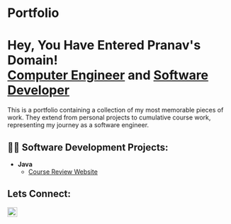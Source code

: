 # Portfolio
<h1>Hey, You Have Entered Pranav's Domain! <br/><a href="www.linkedin.com/in/pranav-ramkumar-30237322b">Computer Engineer</a> and <a href="https://github.com/Pranie63/Portfolio">Software Developer</a></h1>
This is a portfolio containing a collection of my most memorable pieces of work. They extend from personal projects to cumulative course work, representing my journey as a software engineer.

<h2>👨‍💻 Software Development Projects:</h2>

- <b>Java</b>
  - [Course Review Website](https://github.com/Pranie63/Course-Review-Website)

<h2> Lets Connect:</h2>

[<img align="left" alt="PranavRamkumar | LinkedIn" width="22px" src="https://cdn.jsdelivr.net/npm/simple-icons@v3/icons/linkedin.svg" />][linkedin]

[linkedin]: www.linkedin.com/in/pranav-ramkumar-30237322b
